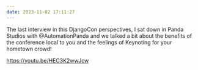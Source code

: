 ```yaml
---
date: 2023-11-02 17:11:27
---
```


The last interview in this DjangoCon perspectives, I sat down in Panda Studios with @AutomationPanda and we talked a bit about the benefits of the conference local to you and the feelings of Keynoting for your hometown crowd!

https://youtu.be/HEC3K2wwJcw
